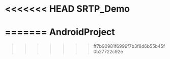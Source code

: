<<<<<<< HEAD
SRTP_Demo
=========
=======
AndroidProject
==============
>>>>>>> ff7b90981f6999f7b3f8d6b55b45f0b27722c92e
